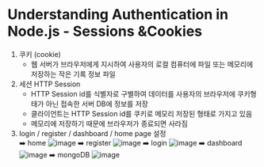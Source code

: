 # Understanding Authentication in Node.js - Sessions &Cookies

1. 쿠키 (cookie) <br>
   - 웹 서버가 브라우저에게 지시하여 사용자의 로컬 컴퓨터에 파일 또는 메모리에 저장하는 작은 기록 정보 파일
2. 세션 HTTP Session <br>
   - HTTP Session id를 식별자로 구별하여 데이터를 사용자의 브라우저에 쿠키형태가 아닌 접속한 서버 DB에 정보를 저장
   - 클라이언트는 HTTP Session id를 쿠키로 메모리 저장된 형태로 가지고 있음
   - 메모리에 저장하기 때문에 브라우저가 종료되면 사라짐
3. login / register / dashboard / home page 설정 <br>
   ➡️ home
   ![image](https://img1.daumcdn.net/thumb/R1280x0/?scode=mtistory2&fname=https%3A%2F%2Fblog.kakaocdn.net%2Fdn%2Fbv5KP6%2FbtskDj7qQAV%2FV7rPh6LH6Gpfkgo4Hr021K%2Fimg.png)
   ➡️ register
   ![image](https://img1.daumcdn.net/thumb/R1280x0/?scode=mtistory2&fname=https%3A%2F%2Fblog.kakaocdn.net%2Fdn%2Flykg6%2FbtskJqLcIC7%2FD7kKYQEeCfqInk2HVTGUyk%2Fimg.png)
   ➡️ login
   ![image](https://img1.daumcdn.net/thumb/R1280x0/?scode=mtistory2&fname=https%3A%2F%2Fblog.kakaocdn.net%2Fdn%2FEz82I%2FbtskC3cAdVy%2FFG8jJV14phmI0m04iKGIK1%2Fimg.png)
   ➡️ dashboard
   ![image](https://img1.daumcdn.net/thumb/R1280x0/?scode=mtistory2&fname=https%3A%2F%2Fblog.kakaocdn.net%2Fdn%2FOq4OA%2FbtskEU7oTqb%2FPAS4gJRq2Qm8xkvBIvToFk%2Fimg.png)
   ➡️ mongoDB
   ![image](https://img1.daumcdn.net/thumb/R1280x0/?scode=mtistory2&fname=https%3A%2F%2Fblog.kakaocdn.net%2Fdn%2FqVucX%2FbtskJiT0zsg%2FnSlkuJ400VPam4CXstngSk%2Fimg.png)
